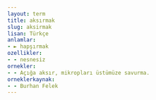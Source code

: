 ```yaml
---
layout: term
title: aksırmak
slug: aksirmak
lisan: Türkçe
anlamlar:
- ► hapşırmak
ozellikler:
- - nesnesiz
ornekler:
- - Açığa aksır, mikropları üstümüze savurma.
orneklerkaynak:
- - Burhan Felek
---
```

